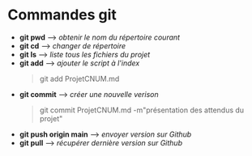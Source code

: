 # Commandes git 

* **git pwd**  --> *obtenir le nom du répertoire courant*
* **git cd** --> *changer de répertoire*
* **git ls** --> *liste tous les fichiers du projet* 
* **git add** --> *ajouter le script à l'index*
  > git add ProjetCNUM.md
* **git commit** --> *créer une nouvelle verison*
  > git commit ProjetCNUM.md -m"présentation des attendus du projet"
* **git push origin main** --> *envoyer version sur Github*
* **git pull** --> *récupérer dernière version sur Github*

